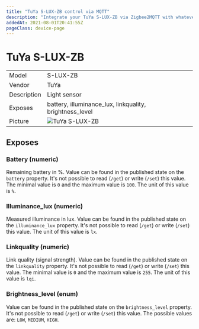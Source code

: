 ```yaml
---
title: "TuYa S-LUX-ZB control via MQTT"
description: "Integrate your TuYa S-LUX-ZB via Zigbee2MQTT with whatever smart home infrastructure you are using without the vendor's bridge or gateway."
addedAt: 2021-08-01T20:41:55Z
pageClass: device-page
---
```


<!-- !!!! -->
<!-- ATTENTION: This file is auto-generated through docgen! -->
<!-- You can only edit the "Notes"-Section between the two comment lines "Notes BEGIN" and "Notes END". -->
<!-- Do not use h1 or h2 heading within "## Notes"-Section. -->
<!-- !!!! -->

# TuYa S-LUX-ZB

|     |     |
|-----|-----|
| Model | S-LUX-ZB  |
| Vendor  | TuYa  |
| Description | Light sensor |
| Exposes | battery, illuminance_lux, linkquality, brightness_level |
| Picture | ![TuYa S-LUX-ZB](https://www.zigbee2mqtt.io/images/devices/S-LUX-ZB.jpg) |


<!-- Notes BEGIN: You can edit here. Add "## Notes" headline if not already present. -->


<!-- Notes END: Do not edit below this line -->



## Exposes

### Battery (numeric)
Remaining battery in %.
Value can be found in the published state on the `battery` property.
It's not possible to read (`/get`) or write (`/set`) this value.
The minimal value is `0` and the maximum value is `100`.
The unit of this value is `%`.

### Illuminance_lux (numeric)
Measured illuminance in lux.
Value can be found in the published state on the `illuminance_lux` property.
It's not possible to read (`/get`) or write (`/set`) this value.
The unit of this value is `lx`.

### Linkquality (numeric)
Link quality (signal strength).
Value can be found in the published state on the `linkquality` property.
It's not possible to read (`/get`) or write (`/set`) this value.
The minimal value is `0` and the maximum value is `255`.
The unit of this value is `lqi`.

### Brightness_level (enum)
Value can be found in the published state on the `brightness_level` property.
It's not possible to read (`/get`) or write (`/set`) this value.
The possible values are: `LOW`, `MEDIUM`, `HIGH`.

